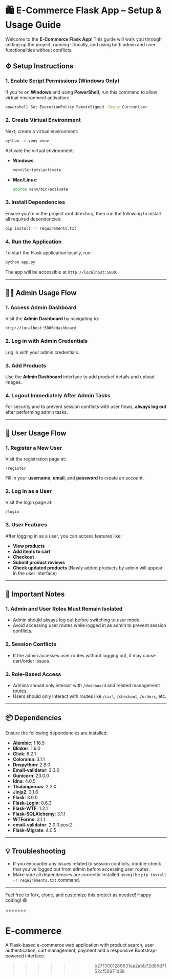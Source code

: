 # 🛍️ E-Commerce Flask App – Setup & Usage Guide

Welcome to the **E-Commerce Flask App**! This guide will walk you through setting up the project, running it locally, and using both admin and user functionalities without conflicts.

## ⚙️ Setup Instructions

### 1. Enable Script Permissions (Windows Only)

If you're on **Windows** and using **PowerShell**, run this command to allow virtual environment activation:

```bash
powershell Set-ExecutionPolicy RemoteSigned -Scope CurrentUser
```

### 2. Create Virtual Environment

Next, create a virtual environment:

```bash
python -m venv venv
```

Activate the virtual environment:

* **Windows**:

  ```bash
  venv\Scripts\activate
  ```

* **Mac/Linux**:

  ```bash
  source venv/bin/activate
  ```

### 3. Install Dependencies

Ensure you're in the project root directory, then run the following to install all required dependencies:

```bash
pip install -r requirements.txt
```

### 4. Run the Application

To start the Flask application locally, run:

```bash
python app.py
```

The app will be accessible at `http://localhost:5000`.

---

## 👨‍💼 Admin Usage Flow

### 1. Access Admin Dashboard

Visit the **Admin Dashboard** by navigating to:

```
http://localhost:5000/dashboard
```

### 2. Log in with Admin Credentials

Log in with your admin credentials.

### 3. Add Products

Use the **Admin Dashboard** interface to add product details and upload images.

### 4. Logout Immediately After Admin Tasks

For security and to prevent session conflicts with user flows, **always log out** after performing admin tasks.

---

## 👤 User Usage Flow

### 1. Register a New User

Visit the registration page at:

```
/register
```

Fill in your **username**, **email**, and **password** to create an account.

### 2. Log In as a User

Visit the login page at:

```
/login
```

### 3. User Features

After logging in as a user, you can access features like:

* **View products**
* **Add items to cart**
* **Checkout**
* **Submit product reviews**
* **Check updated products** (Newly added products by admin will appear in the user interface)

---

## 🚨 Important Notes

### 1. Admin and User Roles Must Remain Isolated

* Admin should always log out before switching to user mode.
* Avoid accessing user routes while logged in as admin to prevent session conflicts.

### 2. Session Conflicts

* If the admin accesses user routes without logging out, it may cause cart/order issues.

### 3. Role-Based Access

* Admins should only interact with `/dashboard` and related management routes.
* Users should only interact with routes like `/cart`, `/checkout`, `/orders`, etc.

---

## 📦 Dependencies

Ensure the following dependencies are installed:

* **Alembic**: 1.16.5
* **Blinker**: 1.9.0
* **Click**: 8.2.1
* **Colorama**: 3.1.1
* **Dnspython**: 2.8.0
* **Email-validator**: 2.3.0
* **Gunicorn**: 23.0.0
* **Idna**: 4.0.5
* **Ttsdangerous**: 2.2.0
* **Jinja2**: 3.1.6
* **Flask**: 3.0.0
* **Flask-Login**: 0.6.3
* **Flask-WTF**: 1.2.1
* **Flask-SQLAlchemy**: 3.1.1
* **WTForms**: 3.1.1
* **email-validator**: 2.0.0.post2
* **Flask-Migrate**: 4.0.5

---

## 💡 Troubleshooting

* If you encounter any issues related to session conflicts, double-check that you’ve logged out from admin before accessing user routes.
* Make sure all dependencies are correctly installed using the `pip install -r requirements.txt` command.

---

Feel free to fork, clone, and customize this project as needed! Happy coding! 😄

=======
# E-commerce
A Flask-based e-commerce web application with product search, user authentication, cart management, payment and a responsive Bootstrap-powered interface.
>>>>>>> b27f3001286831aa2abb72d85d7152cf58971d8b
